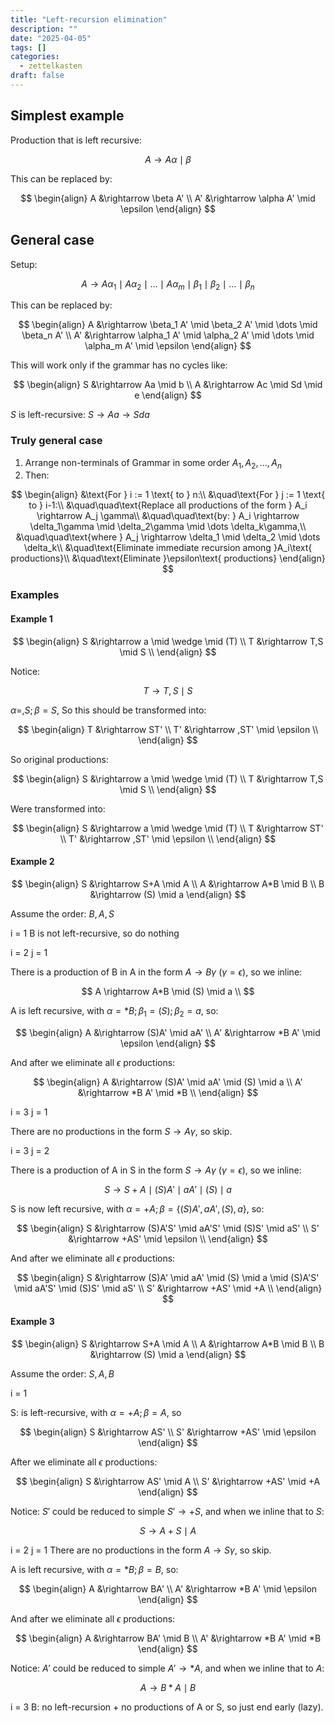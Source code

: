 ```yaml
---
title: "Left-recursion elimination"
description: ""
date: "2025-04-05"
tags: []
categories:
  - zettelkasten
draft: false
---
```


## Simplest example

Production that is left recursive:

$$
A \rightarrow A\alpha \mid \beta
$$

This can be replaced by:

$$
\begin{align}
A  &\rightarrow \beta A' \\
A' &\rightarrow \alpha A' \mid \epsilon
\end{align}
$$

## General case

Setup:

$$
A \rightarrow A\alpha_1 \mid A\alpha_2 \mid \dots \mid A\alpha_m \mid \beta_1 \mid \beta_2 \mid \dots \mid \beta_n
$$

This can be replaced by:

$$
\begin{align}
A  &\rightarrow \beta_1 A'  \mid \beta_2 A'  \mid \dots \mid \beta_n A' \\
A' &\rightarrow \alpha_1 A' \mid \alpha_2 A' \mid \dots \mid \alpha_m A' \mid \epsilon
\end{align}
$$

This will work only if the grammar has no cycles like:

$$
\begin{align}
S  &\rightarrow Aa \mid b \\
A  &\rightarrow Ac \mid Sd \mid e
\end{align}
$$

$S$ is left-recursive: $S \rightarrow Aa \rightarrow Sda$

### Truly general case

1. Arrange non-terminals of Grammar in some order $A_1,A_2,\dots,A_n$
2. Then:

$$
\begin{align}
&\text{For } i := 1 \text{ to } n:\\
    &\quad\text{For } j := 1 \text{ to } i-1:\\
        &\quad\quad\text{Replace all productions of the form } A_i \rightarrow A_j \gamma\\
        &\quad\quad\text{by: } A_i \rightarrow \delta_1\gamma \mid \delta_2\gamma \mid \dots \delta_k\gamma,\\
        &\quad\quad\text{where } A_j \rightarrow \delta_1 \mid \delta_2 \mid \dots \delta_k\\
    &\quad\text{Eliminate immediate recursion among }A_i\text{ productions}\\
    &\quad\text{Eliminate }\epsilon\text{ productions}
\end{align}
$$

### Examples

#### Example 1

$$
\begin{align}
S  &\rightarrow a \mid \wedge \mid (T) \\
T  &\rightarrow T,S \mid S \\
\end{align}
$$

Notice:

$$
T  \rightarrow T,S \mid S
$$

$\alpha=,S;\beta=S$, So this should be transformed into:

$$
\begin{align}
T  &\rightarrow ST' \\
T'  &\rightarrow ,ST' \mid \epsilon \\
\end{align}
$$

So original productions:

$$
\begin{align}
S  &\rightarrow a \mid \wedge \mid (T) \\
T  &\rightarrow T,S \mid S \\
\end{align}
$$

Were transformed into:

$$
\begin{align}
S  &\rightarrow a \mid \wedge \mid (T) \\
T  &\rightarrow ST' \\
T'  &\rightarrow ,ST' \mid \epsilon \\
\end{align}
$$

#### Example 2

$$
\begin{align}
S  &\rightarrow S+A \mid A \\
A  &\rightarrow A*B \mid B \\
B  &\rightarrow (S) \mid a
\end{align}
$$

Assume the order: $B, A, S$

i = 1
B is not left-recursive, so do nothing 

i = 2
j = 1

There is a production of B in A in the form $A \rightarrow B\gamma$ ($\gamma=\epsilon$), so we inline:

$$
A \rightarrow A*B \mid (S) \mid a \\
$$

A is left recursive, with $\alpha = *B;\beta_1=(S);\beta_2=a$, so:

$$
\begin{align}
A  &\rightarrow (S)A' \mid aA' \\
A' &\rightarrow *B A' \mid \epsilon
\end{align}
$$

And after we eliminate all $\epsilon$ productions:

$$
\begin{align}
A  &\rightarrow (S)A' \mid aA' \mid (S) \mid a \\
A' &\rightarrow *B A' \mid *B \\
\end{align}
$$

i = 3
j = 1

There are no productions in the form $S \rightarrow A\gamma$, so skip.

i = 3
j = 2

There is a production of A in S in the form $S \rightarrow A\gamma$ ($\gamma=\epsilon$), so we inline:

$$
S \rightarrow S+A \mid (S)A' \mid aA' \mid (S) \mid a
$$

S is now left recursive, with $\alpha=+A;\beta=\{(S)A', aA', (S), a\}$, so:

$$
\begin{align}
S  &\rightarrow (S)A'S' \mid aA'S' \mid (S)S' \mid aS' \\
S' &\rightarrow +AS' \mid \epsilon \\
\end{align}
$$

And after we eliminate all $\epsilon$ productions:

$$
\begin{align}
S  &\rightarrow (S)A' \mid aA' \mid (S) \mid a \mid (S)A'S' \mid aA'S' \mid (S)S' \mid aS' \\
S' &\rightarrow +AS' \mid +A \\
\end{align}
$$

#### Example 3

$$
\begin{align}
S  &\rightarrow S+A \mid A \\
A  &\rightarrow A*B \mid B \\
B  &\rightarrow (S) \mid a
\end{align}
$$

Assume the order: $S, A, B$

i = 1

S: is left-recursive, with $\alpha=+A;\beta=A$, so

$$
\begin{align}
S  &\rightarrow AS' \\
S' &\rightarrow +AS' \mid \epsilon
\end{align}
$$

After we eliminate all $\epsilon$ productions:

$$
\begin{align}
S  &\rightarrow AS' \mid A \\
S' &\rightarrow +AS' \mid +A
\end{align}
$$

Notice: $S'$ could be reduced to simple $S' \rightarrow +S$, and when we inline that to $S$:

$$
S \rightarrow A+S \mid A
$$

i = 2
j = 1
There are no productions in the form $A \rightarrow S\gamma$, so skip.

A is left recursive, with $\alpha = *B;\beta=B$, so:

$$
\begin{align}
A  &\rightarrow BA' \\
A' &\rightarrow *B A' \mid \epsilon
\end{align}
$$

And after we eliminate all $\epsilon$ productions:

$$
\begin{align}
A  &\rightarrow BA' \mid B \\
A' &\rightarrow *B A' \mid *B
\end{align}
$$

Notice: $A'$ could be reduced to simple $A' \rightarrow *A$, and when we inline that to $A$:

$$
A \rightarrow B*A \mid B
$$

i = 3
B: no left-recursion + no productions of A or S, so just end early (lazy).
